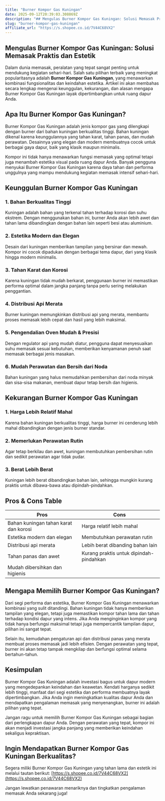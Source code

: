 ```yaml
---
title: "Burner Kompor Gas Kuningan"
date: 2025-09-12T20:39:03.308869Z
description: "## Mengulas Burner Kompor Gas Kuningan: Solusi Memasak Praktis dan Estetik..."
slug: "burner-kompor-gas-kuningan"
affiliate_url: "https://s.shopee.co.id/7V44C68VX2"
---
```

## Mengulas Burner Kompor Gas Kuningan: Solusi Memasak Praktis dan Estetik

Dalam dunia memasak, peralatan yang tepat sangat penting untuk mendukung kegiatan sehari-hari. Salah satu pilihan terbaik yang meningkat popularitasnya adalah **Burner Kompor Gas Kuningan**, yang menawarkan kombinasi fungsionalitas dan keindahan estetika. Artikel ini akan membahas secara lengkap mengenai keunggulan, kekurangan, dan alasan mengapa Burner Kompor Gas Kuningan layak dipertimbangkan untuk ruang dapur Anda.

## Apa Itu Burner Kompor Gas Kuningan?

Burner Kompor Gas Kuningan adalah jenis kompor gas yang dilengkapi dengan burner dari bahan kuningan berkualitas tinggi. Bahan kuningan dikenal karena keunggulannya yang tahan karat, tahan panas, dan mudah perawatan. Desainnya yang elegan dan modern membuatnya cocok untuk berbagai gaya dapur, baik yang klasik maupun minimalis.

Kompor ini tidak hanya menawarkan fungsi memasak yang optimal tetapi juga menambah estetika visual pada ruang dapur Anda. Banyak pengguna menyukai Burner Kompor Gas Kuningan karena daya tahan dan performa unggulnya yang mampu mendukung kegiatan memasak intensif sehari-hari.

## Keunggulan Burner Kompor Gas Kuningan

### 1. **Bahan Berkualitas Tinggi**
Kuningan adalah bahan yang terkenal tahan terhadap korosi dan suhu ekstrem. Dengan menggunakan bahan ini, burner Anda akan lebih awet dan tahan lama dibandingkan dengan bahan lain seperti besi atau aluminium.

### 2. **Estetika Modern dan Elegan**
Desain dari kuningan memberikan tampilan yang bersinar dan mewah. Kompor ini cocok dipadukan dengan berbagai tema dapur, dari yang klasik hingga modern minimalis.

### 3. **Tahan Karat dan Korosi**
Karena kuningan tidak mudah berkarat, penggunaan burner ini memastikan performa optimal dalam jangka panjang tanpa perlu sering melakukan penggantian.

### 4. **Distribusi Api Merata**
Burner kuningan memungkinkan distribusi api yang merata, membantu proses memasak lebih cepat dan hasil yang lebih maksimal.

### 5. **Pengendalian Oven Mudah & Presisi**
Dengan regulator api yang mudah diatur, pengguna dapat menyesuaikan suhu memasak sesuai kebutuhan, memberikan kenyamanan penuh saat memasak berbagai jenis masakan.

### 6. **Mudah Perawatan dan Bersih dari Noda**
Bahan kuningan yang halus memudahkan pembersihan dari noda minyak dan sisa-sisa makanan, membuat dapur tetap bersih dan higienis.

## Kekurangan Burner Kompor Gas Kuningan

### 1. **Harga Lebih Relatif Mahal**
Karena bahan kuningan berkualitas tinggi, harga burner ini cenderung lebih mahal dibandingkan dengan jenis burner standar.

### 2. **Memerlukan Perawatan Rutin**
Agar tetap berkilau dan awet, kuningan membutuhkan pembersihan rutin dan sedikit perawatan agar tidak pudar.

### 3. **Berat Lebih Berat**
Kuningan lebih berat dibandingkan bahan lain, sehingga mungkin kurang praktis untuk dibawa-bawa atau dipindah-pindahkan.

## Pros & Cons Table

| **Pros**                                        | **Cons**                                              |
|-------------------------------------------------|-------------------------------------------------------|
| Bahan kuningan tahan karat dan korosi          | Harga relatif lebih mahal                            |
| Estetika modern dan elegan                     | Membutuhkan perawatan rutin                         |
| Distribusi api merata                          | Lebih berat dibanding bahan lain                    |
| Tahan panas dan awet                            | Kurang praktis untuk dipindah-pindahkan             |
| Mudah dibersihkan dan higienis                  |                                                      |

## Mengapa Memilih Burner Kompor Gas Kuningan?

Dari segi performa dan estetika, Burner Kompor Gas Kuningan menawarkan kombinasi yang sulit ditandingi. Bahan kuningan tidak hanya memberikan tampilan yang elegan, tetapi juga memastikan kompor tahan lama dan tahan terhadap kondisi dapur yang intens. Jika Anda menginginkan kompor yang tidak hanya berfungsi maksimal tetapi juga mempercantik tampilan dapur, pilihan ini sangat tepat.

Selain itu, kemudahan pengaturan api dan distribusi panas yang merata membuat proses memasak jadi lebih efisien. Dengan perawatan yang tepat, burner ini akan tetap tampak mengkilap dan berfungsi optimal selama bertahun-tahun.

## Kesimpulan

Burner Kompor Gas Kuningan adalah investasi bagus untuk dapur modern yang mengedepankan keindahan dan keawetan. Kendati harganya sedikit lebih tinggi, manfaat dari segi estetika dan performa membuatnya layak dipertimbangkan. Jika Anda ingin meningkatkan kualitas dapur Anda dan mendapatkan pengalaman memasak yang menyenangkan, burner ini adalah pilihan yang tepat.

Jangan ragu untuk memilih Burner Kompor Gas Kuningan sebagai bagian dari perlengkapan dapur Anda. Dengan perawatan yang tepat, kompor ini akan menjadi investasi jangka panjang yang memberikan keindahan sekaligus kepraktisan.

## Ingin Mendapatkan Burner Kompor Gas Kuningan Berkualitas?

Segera miliki Burner Kompor Gas Kuningan yang tahan lama dan estetik ini melalui tautan berikut: [https://s.shopee.co.id/7V44C68VX2](https://s.shopee.co.id/7V44C68VX2)

Jangan lewatkan penawaran menariknya dan tingkatkan pengalaman memasak Anda sekarang juga!